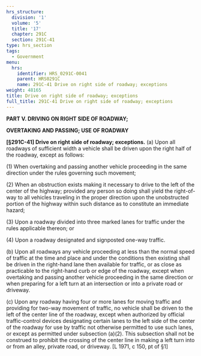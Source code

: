 ```yaml
---
hrs_structure:
  division: '1'
  volume: '5'
  title: '17'
  chapter: 291C
  section: 291C-41
type: hrs_section
tags:
  - Government
menu:
  hrs:
    identifier: HRS_0291C-0041
    parent: HRS0291C
    name: 291C-41 Drive on right side of roadway; exceptions
weight: 48165
title: Drive on right side of roadway; exceptions
full_title: 291C-41 Drive on right side of roadway; exceptions
---
```

**PART V. DRIVING ON RIGHT SIDE OF ROADWAY;**

**OVERTAKING AND PASSING; USE OF ROADWAY**

**[§291C-41] Drive on right side of roadway; exceptions.** (a) Upon all roadways of sufficient width a vehicle shall be driven upon the right half of the roadway, except as follows:

(1) When overtaking and passing another vehicle proceeding in the same direction under the rules governing such movement;

(2) When an obstruction exists making it necessary to drive to the left of the center of the highway; provided any person so doing shall yield the right-of-way to all vehicles traveling in the proper direction upon the unobstructed portion of the highway within such distance as to constitute an immediate hazard;

(3) Upon a roadway divided into three marked lanes for traffic under the rules applicable thereon; or

(4) Upon a roadway designated and signposted one-way traffic.

(b) Upon all roadways any vehicle proceeding at less than the normal speed of traffic at the time and place and under the conditions then existing shall be driven in the right-hand lane then available for traffic, or as close as practicable to the right-hand curb or edge of the roadway, except when overtaking and passing another vehicle proceeding in the same direction or when preparing for a left turn at an intersection or into a private road or driveway.

(c) Upon any roadway having four or more lanes for moving traffic and providing for two-way movement of traffic, no vehicle shall be driven to the left of the center line of the roadway, except when authorized by official traffic-control devices designating certain lanes to the left side of the center of the roadway for use by traffic not otherwise permitted to use such lanes, or except as permitted under subsection (a)(2). This subsection shall not be construed to prohibit the crossing of the center line in making a left turn into or from an alley, private road, or driveway. [L 1971, c 150, pt of §1]